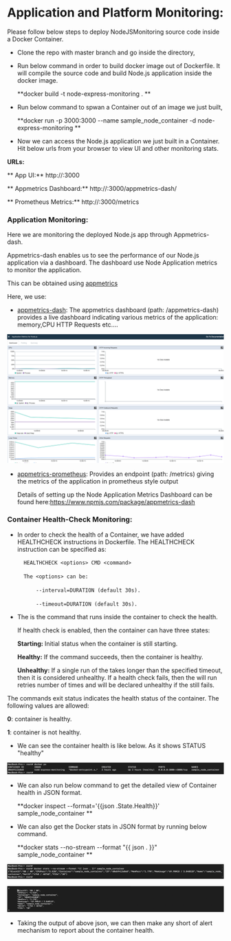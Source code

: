 # Application and Platform Monitoring:

Please follow below steps to deploy NodeJSMonitoring source code inside a Docker Container.

* Clone the repo with master branch and go inside the directory,

* Run below command in order to build docker image out of Dockerfile. It will compile the source code and build Node.js application inside the docker image.

     **docker build -t node-express-monitoring . **
    
* Run below command to spwan a Container out of an image we just built,
        
    **docker run -p 3000:3000 --name sample_node_container -d node-express-monitoring **
    
* Now we can access the Node.js application we just built in a Container. Hit below urls from your browser to view UI and other monitoring stats.

**URLs:**

 ** 	App UI:** http://<host-ip>:3000

 ** 	Appmetrics Dashboard:** http://<host-ip>:3000/appmetrics-dash/

 ** 	Prometheus Metrics:** http://<host-ip>:3000/metrics


### Application Monitoring:

Here we are monitoring the deployed Node.js app through Appmetrics-dash.

 Appmetrics-dash enables us to see the performance of our Node.js application via a dashboard. The dashboard use Node Application metrics to monitor the application.

 This can be obtained using [appmetrics](https://github.com/RuntimeTools/appmetrics)

Here, we use:

* [appmetrics-dash](https://www.npmjs.com/package/appmetrics-dash): The appmetrics dashboard (path: <host>/appmetrics-dash) provides a live dashboard indicating various metrics of the application: memory,CPU HTTP Requests etc....

 ![alt text](/images/AppMetrics.png)


* [appmetrics-prometheus](https://www.npmjs.com/package/appmetrics-prometheus): Provides an endpoint (path: <host>/metrics) giving the metrics of the application in prometheus style output


    Details of setting up the Node Application Metrics Dashboard can be found here:https://www.npmjs.com/package/appmetrics-dash

### Container Health-Check Monitoring:

* In order to check the health of a Container, we have added HEALTHCHECK instructions in Dockerfile.
    The HEALTHCHECK instruction can be specified as:

        HEALTHCHECK <options> CMD <command>

        The <options> can be:

            --interval=DURATION (default 30s).

            --timeout=DURATION (default 30s).
    
* The <command> is the command that runs inside the container to check the health.

   If health check is enabled, then the container can have three states:

    **Starting:** Initial status when the container is still starting.

    **Healthy:** If the command succeeds, then the container is healthy.

    **Unhealthy:** If a single run of the <command> takes longer than the specified timeout, then it is considered unhealthy. If a health check fails, then the <command> will run retries number of times and will be declared unhealthy if the <command> still fails.

The commands exit status indicates the health status of the container. The following values are allowed:

   **0**: container is healthy.

   **1**: container is not healthy.

* We can see the container health is like below. As it shows STATUS "healthy"

![alt text](/images/docker_ps.png)


* We can also run below command to get the detailed view of Container health in JSON format.

    **docker inspect --format='{{json .State.Health}}' sample_node_container **

* We can also get the Docker stats in JSON format by running below command.

    **docker stats --no-stream --format "{{ json . }}" sample_node_container **
    
![alt text](/images/docker_stats1.png)

![alt text](/images/docker_stats2.png)

* Taking the output of above json, we can then make any short of alert mechanism to report about the container health.

